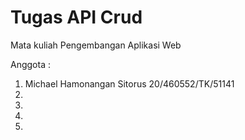 # Tugas API Crud

Mata kuliah Pengembangan Aplikasi Web

Anggota :
1. Michael Hamonangan Sitorus 20/460552/TK/51141
2.
3.
4.
5.
